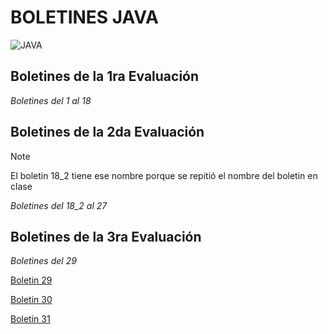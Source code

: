 # BOLETINES JAVA
![JAVA](https://cdn.computerhoy.com/sites/navi.axelspringer.es/public/media/image/2020/02/java-1866201.jpg?tf=3840x)

## Boletines de la 1ra Evaluación
_Boletines del 1 al 18_


## Boletines de la 2da Evaluación

>[!NOTE]
>El boletin 18_2 tiene ese nombre porque se repitió el nombre del boletin en clase

_Boletines del 18_2 al 27_


## Boletines de la 3ra Evaluación
_Boletines del 29_

[Boletin 29](https://github.com/SusanaSantosM/Programacion/tree/main/Boletin29)

[Boletin 30](https://github.com/SusanaSantosM/Programacion/tree/main/Boletin30)

[Boletin 31](https://github.com/SusanaSantosM/Programacion/tree/main/Boletin31)


